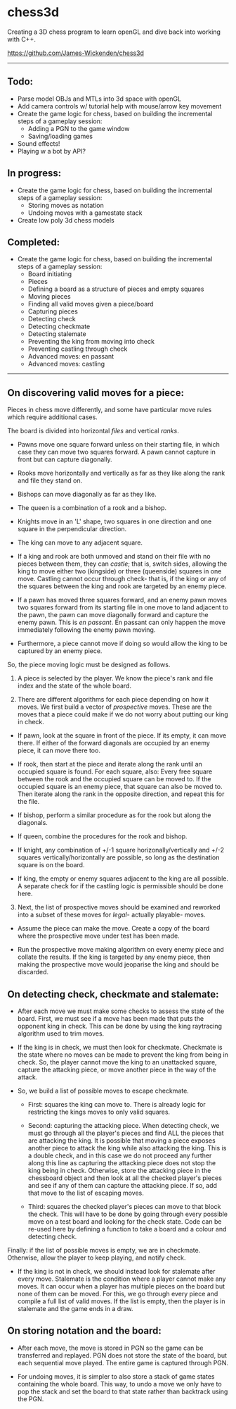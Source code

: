 # chess3d

Creating a 3D chess program to learn openGL and dive back into working with C++.

https://github.com/James-Wickenden/chess3d

---

## Todo:

- Parse model OBJs and MTLs into 3d space with openGL
- Add camera controls w/ tutorial help with mouse/arrow key movement
- Create the game logic for chess, based on building the incremental steps of a gameplay session:
	- Adding a PGN to the game window
	- Saving/loading games
- Sound effects!
- Playing w a bot by API?

## In progress:

- Create the game logic for chess, based on building the incremental steps of a gameplay session:
	- Storing moves as notation
	- Undoing moves with a gamestate stack
- Create low poly 3d chess models

## Completed:

- Create the game logic for chess, based on building the incremental steps of a gameplay session:
	- Board initiating
	- Pieces
	- Defining a board as a structure of pieces and empty squares
	- Moving pieces
	- Finding all valid moves given a piece/board
	- Capturing pieces
	- Detecting check
	- Detecting checkmate
	- Detecting stalemate
	- Preventing the king from moving into check
	- Preventing castling through check
	- Advanced moves: en passant
	- Advanced moves: castling

---

## On discovering valid moves for a piece:

Pieces in chess move differently, and some have particular move rules which require additional cases.

The board is divided into horizontal *files* and vertical *ranks*.

- Pawns move one square forward unless on their starting file, in which case they can move two squares forward.
A pawn cannot capture in front but can capture diagonally.

- Rooks move horizontally and vertically as far as they like along the rank and file they stand on.

- Bishops can move diagonally as far as they like.

- The queen is a combination of a rook and a bishop.

- Knights move in an 'L' shape, two squares in one direction and one square in the perpendicular direction. 

- The king can move to any adjacent square.

- If a king and rook are both unmoved and stand on their file with no pieces between them, they can *castle*; that is, switch sides, 
allowing the king to move either two (kingside) or three (queenside) squares in one move. Castling cannot occur through check-
that is, if the king or any of the squares between the king and rook are targeted by an enemy piece.

- If a pawn has moved three squares forward, and an enemy pawn moves two squares forward from its starting file in one move to land adjacent to the pawn,
the pawn can move diagonally forward and capture the enemy pawn. This is *en passant*.
En passant can only happen the move immediately following the enemy pawn moving.

- Furthermore, a piece cannot move if doing so would allow the king to be captured by an enemy piece.

So, the piece moving logic must be designed as follows.

1. A piece is selected by the player. We know the piece's rank and file index and the state of the whole board.

2. There are different algorithms for each piece depending on how it moves. 
We first build a vector of *prospective* moves. These are the moves that a piece could make if we do not worry about putting our king in check.

- If pawn, look at the square in front of the piece. If its empty, it can move there. 
If either of the forward diagonals are occupied by an enemy piece, it can move there too.

- If rook, then start at the piece and iterate along the rank until an occupied square is found. 
For each square, also: 
Every free square between the rook and the occupied square can be moved to.
If the occupied square is an enemy piece, that square can also be moved to.
Then iterate along the rank in the opposite direction, and repeat this for the file.

- If bishop, perform a similar procedure as for the rook but along the diagonals.

- If queen, combine the procedures for the rook and bishop.

- If knight, any combination of +/-1 square horizonally/vertically and +/-2 squares vertically/horizontally are possible, 
so long as the destination square is on the board.

- If king, the empty or enemy squares adjacent to the king are all possible.
A separate check for if the castling logic is permissible should be done here.

3. Next, the list of prospective moves should be examined and reworked into a subset of these moves for *legal*- actually playable- moves.

- Assume the piece can make the move. Create a copy of the board where the prospective move under test has been made.

- Run the prospective move making algorithm on every enemy piece and collate the results.
If the king is targeted by any enemy piece, then making the prospective move would jeoparise the king and should be discarded.

## On detecting check, checkmate and stalemate:

- After each move we must make some checks to assess the state of the board.
First, we must see if a move has been made that puts the opponent king in check.
This can be done by using the king raytracing algorithm used to trim moves.

- If the king is in check, we must then look for checkmate. Checkmate is the state where no moves can be made to prevent the king from being in check.
So, the player cannot move the king to an unattacked square, capture the attacking piece, or move another piece in the way of the attack.

- So, we build a list of possible moves to escape checkmate.
	
	- First: squares the king can move to. There is already logic for restricting the kings moves to only valid squares.

	- Second: capturing the attacking piece. When detecting check, we must go through all the player's pieces and find ALL the pieces that are attacking the king.
	  It is possible that moving a piece exposes another piece to attack the king while also attacking the king. 
	  This is a double check, and in this case we do not proceed any further along this line as capturing the attacking piece does not stop the king being in check.
	  Otherwise, store the attacking piece in the chessboard object and then look at all the checked player's pieces and see if any of them can capture the attacking piece.
	  If so, add that move to the list of escaping moves.

	- Third: squares the checked player's pieces can move to that block the check.
	  This will have to be done by going through every possible move on a test board and looking for the check state.
	  Code can be re-used here by defining a function to take a board and a colour and detecting check.

Finally: if the list of possible moves is empty, we are in checkmate. Otherwise, allow the player to keep playing, and notify check.

- If the king is not in check, we should instead look for stalemate after every move.
Stalemate is the condition where a player cannot make any moves. It can occur when a player has multiple pieces on the board but none of them can be moved.
For this, we go through every piece and compile a full list of valid moves. If the list is empty, then the player is in stalemate and the game ends in a draw.

## On storing notation and the board:

- After each move, the move is stored in PGN so the game can be transferred and replayed.
  PGN does not store the state of the board, but each sequential move played. The entire game is captured through PGN.
  
- For undoing moves, it is simpler to also store a stack of game states containing the whole board.
  This way, to undo a move we only have to pop the stack and set the board to that state rather than backtrack using the PGN.
